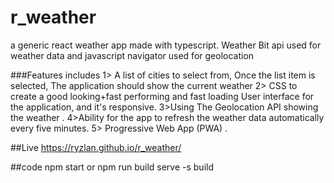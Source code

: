 # r_weather
a generic react weather app made with typescript. 
Weather Bit api used for weather data 
and javascript navigator used for geolocation 



###Features includes 
1> A list of cities to select from, Once the list item is selected, The application should show the current weather 
2> CSS  to create a good looking+fast performing and fast loading User interface for the application, and it's responsive. 
3>Using The Geolocation API showing the weather .
4>Ability for the app to refresh the weather data automatically every five minutes.
5> Progressive Web App (PWA) .


##Live
https://ryzlan.github.io/r_weather/

##code
npm start 
or 
npm run build 
serve -s build
